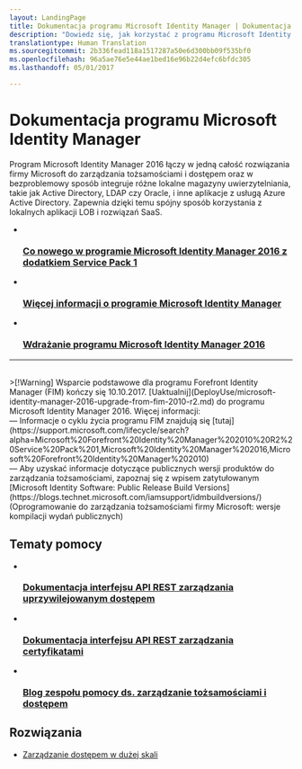 ```yaml
---
layout: LandingPage
title: Dokumentacja programu Microsoft Identity Manager | Dokumentacja firmy Microsoft
description: "Dowiedz się, jak korzystać z programu Microsoft Identity Manager."
translationtype: Human Translation
ms.sourcegitcommit: 2b336fead118a1517287a50e6d300bb09f535bf0
ms.openlocfilehash: 96a5ae76e5e44ae1bed16e96b22d4efc6bfdc305
ms.lasthandoff: 05/01/2017

---
```

# <a name="microsoft-identity-manager-documentation"></a>Dokumentacja programu Microsoft Identity Manager

Program Microsoft Identity Manager 2016 łączy w jedną całość rozwiązania firmy Microsoft do zarządzania tożsamościami i dostępem oraz w bezproblemowy sposób integruje różne lokalne magazyny uwierzytelniania, takie jak Active Directory, LDAP czy Oracle, i inne aplikacje z usługą Azure Active Directory. Zapewnia dzięki temu spójny sposób korzystania z lokalnych aplikacji LOB i rozwiązań SaaS.

<ul class="panelContent cardsFTitle">
    <li>
        <a href="/microsoft-identity-manager/understand-explore/microsoft-identity-manager-2016-sp1-release-notes">
        <div class="cardSize">
            <div class="cardPadding">
                <div class="card">
                    <div class="cardImageOuter">
                        <div class="cardImage">
                            <img src="/media/common/i_whats-new.svg" alt="" />
                        </div>
                    </div>
                    <div class="cardText">
                        <h3>Co nowego w programie Microsoft Identity Manager 2016 z dodatkiem Service Pack 1</h3>
                    </div>
                </div>
            </div>
        </div>
        </a>
    </li>
    <li>
        <a href="/microsoft-identity-manager/understand-explore/microsoft-identity-manager-2016">
        <div class="cardSize">
            <div class="cardPadding">
                <div class="card">
                    <div class="cardImageOuter">
                        <div class="cardImage">
                            <img src="/media/common/i_learn-about.svg" alt="" />
                        </div>
                    </div>
                    <div class="cardText">
                        <h3>Więcej informacji o programie Microsoft Identity Manager</h3>                    </div>
                </div>
            </div>
        </div>
        </a>
    </li>
    <li>
        <a href="/microsoft-identity-manager/deploy-use/microsoft-identity-manager-deploy">
        <div class="cardSize">
            <div class="cardPadding">
                <div class="card">
                    <div class="cardImageOuter">
                        <div class="cardImage">
                            <img src="/media/common/deploy.svg" alt="" />
                        </div>
                    </div>
                    <div class="cardText">
                        <h3>Wdrażanie programu Microsoft Identity Manager 2016</h3>
                    </div>
                </div>
            </div>
        </div>
        </a>
    </li>
</ul>

---
<br>
>[!Warning]
Wsparcie podstawowe dla programu Forefront Identity Manager (FIM) kończy się 10.10.2017. [Uaktualnij](DeployUse/microsoft-identity-manager-2016-upgrade-from-fim-2010-r2.md) do programu Microsoft Identity Manager 2016. Więcej informacji: </br>  — Informacje o cyklu życia programu FIM znajdują się [tutaj](https://support.microsoft.com/lifecycle/search?alpha=Microsoft%20Forefront%20Identity%20Manager%202010%20R2%20Service%20Pack%201,Microsoft%20Identity%20Manager%202016,Microsoft%20Forefront%20Identity%20Manager%202010) </br> — Aby uzyskać informacje dotyczące publicznych wersji produktów do zarządzania tożsamościami, zapoznaj się z wpisem zatytułowanym [Microsoft Identity Software: Public Release Build Versions](https://blogs.technet.microsoft.com/iamsupport/idmbuildversions/) (Oprogramowanie do zarządzania tożsamościami firmy Microsoft: wersje kompilacji wydań publicznych)

<h2>Tematy pomocy</h2>
<ul class="panelContent cardsFTitle">
    <li>
        <a href="/microsoft-identity-manager/reference/privileged-access-management-rest-api-reference">
        <div class="cardSize">
            <div class="cardPadding">
                <div class="card">
                    <div class="cardImageOuter">
                        <div class="cardImage">
                            <img src="/media/common/i_reference.svg" alt="" />
                        </div>
                    </div>
                    <div class="cardText">
                        <h3>Dokumentacja interfejsu API REST zarządzania uprzywilejowanym dostępem</h3>
                    </div>
                </div>
            </div>
        </div>
        </a>
    </li>
        <li>
        <a href="/microsoft-identity-manager/reference/certificate-management-rest-api-reference">
        <div class="cardSize">
            <div class="cardPadding">
                <div class="card">
                    <div class="cardImageOuter">
                        <div class="cardImage">
                            <img src="/media/common/i_reference.svg" alt="" />
                        </div>
                    </div>
                    <div class="cardText">
                        <h3>Dokumentacja interfejsu API REST zarządzania certyfikatami</h3>
                    </div>
                </div>
            </div>
        </div>
        </a>
    </li>
    <li>
        <a href="https://blogs.technet.microsoft.com/iamsupport/">
        <div class="cardSize">
            <div class="cardPadding">
                <div class="card">
                    <div class="cardImageOuter">
                        <div class="cardImage">
                            <img src="/media/common/i_blog.svg" alt="" />
                        </div>
                    </div>
                    <div class="cardText">
                        <h3>Blog zespołu pomocy ds. zarządzanie tożsamościami i dostępem</h3>
                    </div>
                </div>
            </div>
        </div>
        </a>
    </li>
</ul>

<h2>Rozwiązania</h2>
<ul class="panelContent cardsW">
    <li>
        <div class="cardSize">
            <div class="cardPadding">
                <div class="card">
                    <div class="cardText">
                        <p><a href="/enterprise-mobility-security/solutions/manage-access-at-scale">Zarządzanie dostępem w dużej skali</a></p>
                    </div>
                </div>
            </div>
        </div>
    </li>
</ul>

